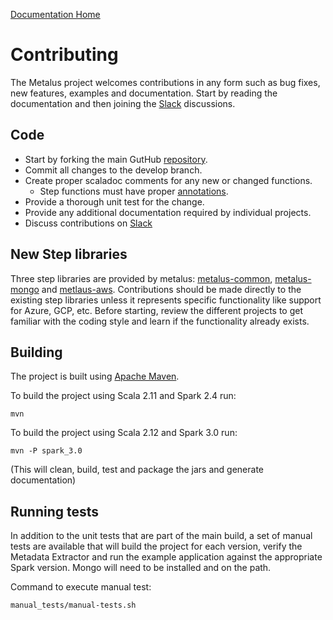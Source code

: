 [Documentation Home](readme.md)

# Contributing
The Metalus project welcomes contributions in any form such as bug fixes, new features, examples and documentation. Start
by reading the documentation and then joining the 
[Slack](https://join.slack.com/t/acxiom-metalus/shared_invite/enQtODY3OTU0ODE5NzUwLTc2Zjc0MzE2MjYzZjBmZjJkODQxODhhOTM4N2VmZjNhZGVlN2Q3N2QzNWU3ZTk4NWExNWM2YzZkYTVjNjNiNWQ)
discussions.

## Code
* Start by forking the main GutHub [repository](https://github.com/Acxiom/metalus).
* Commit all changes to the develop branch.
* Create proper scaladoc comments for any new or changed functions.
    * Step functions must have proper [annotations](step-annotations.md).
* Provide a thorough unit test for the change.
* Provide any additional documentation required by individual projects.
* Discuss contributions on [Slack](https://join.slack.com/t/acxiom-metalus/shared_invite/enQtODY3OTU0ODE5NzUwLTc2Zjc0MzE2MjYzZjBmZjJkODQxODhhOTM4N2VmZjNhZGVlN2Q3N2QzNWU3ZTk4NWExNWM2YzZkYTVjNjNiNWQ)

## New Step libraries
Three step libraries are provided by metalus: [metalus-common](../metalus-common/readme.md), [metalus-mongo](../metalus-mongo) 
and [metlaus-aws](../metalus-aws/readme.md). Contributions should be made directly to the existing step libraries unless 
it represents specific functionality like support for Azure, GCP, etc. Before starting, review the different projects to 
get familiar with the coding style and learn if the functionality already exists.

## Building
The project is built using [Apache Maven](http://maven.apache.org/).

To build the project using Scala 2.11 and Spark 2.4 run:

	mvn

To build the project using Scala 2.12 and Spark 3.0 run:

	mvn -P spark_3.0


(This will clean, build, test and package the jars and generate documentation)

## Running tests
In addition to the unit tests that are part of the main build, a set of manual tests are available
that will build the project for each version, verify the Metadata Extractor and run the example 
application against the appropriate Spark version. Mongo will need to be installed and on the path.

Command to execute manual test:
```shell
manual_tests/manual-tests.sh
```
